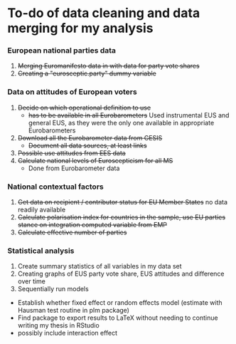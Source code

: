 # To-do of data cleaning and data merging for my analysis

### European national parties data
1. ~~Merging Euromanifesto data in with data for party vote shares~~
2. ~~Creating a "eurosceptic.party" dummy variable~~

### Data on attitudes of European voters
1. ~~Decide on which operational definition to use~~
   * ~~has to be available in all Eurobarometers~~ Used instrumental EUS and general EUS, as they were the only one available in appropriate Eurobarometers
2. ~~Download all the Eurobarometer data from GESIS~~
   * ~~Document all data sources, at least links~~
3. ~~Possible use attitudes from EES data~~
4. ~~Calculate national levels of Euroscepticism for all MS~~
   * Done from Eurobarometer data

### National contextual factors
1. ~~Get data on recipient / contributor status for EU Member States~~ no data readily available
2. ~~Calculate polarisation index for countries in the sample, use EU parties stance on integration computed variable from EMP~~
3. ~~Calculate effective number of parties~~

### Statistical analysis
1. Create summary statistics of all variables in my data set
2. Creating graphs of EUS party vote share, EUS attitudes and difference over time
3. Sequentially run models
  + Establish whether fixed effect or random effects model (estimate with Hausman test routine in plm package)
  + Find package to export results to LaTeX without needing to continue writing my thesis in RStudio
  + possibly include interaction effect

